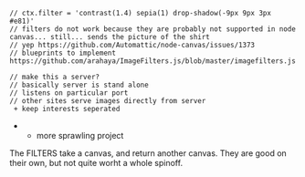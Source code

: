 
    // ctx.filter = 'contrast(1.4) sepia(1) drop-shadow(-9px 9px 3px #e81)'
    // filters do not work because they are probably not supported in node canvas... still... sends the picture of the shirt
    // yep https://github.com/Automattic/node-canvas/issues/1373
    // blueprints to implement https://github.com/arahaya/ImageFilters.js/blob/master/imagefilters.js

    // make this a server?
    // basically server is stand alone
    // listens on particular port
    // other sites serve images directly from server
     + keep interests seperated
   + - more sprawling project

The FILTERS take a canvas,
and return another canvas.
They are good on their own, but not quite worht a whole spinoff.